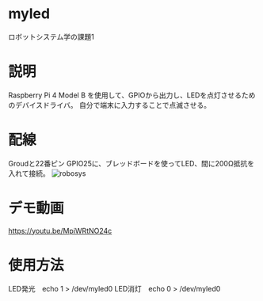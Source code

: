 # myled
ロボットシステム学の課題1

# 説明
Raspberry Pi 4 Model B を使用して、GPIOから出力し、LEDを点灯させるためのデバイスドライバ。
自分で端末に入力することで点滅させる。

# 配線
Groudと22番ピン GPIO25に、ブレッドボードを使ってLED、間に200Ω抵抗を入れて接続。
![robosys](https://user-images.githubusercontent.com/93691873/146097169-59c92616-35e7-445e-a3e3-017734a13416.jpg)

# デモ動画
https://youtu.be/MpiWRtNO24c

# 使用方法
LED発光　echo 1 > /dev/myled0
LED消灯　echo 0 > /dev/myled0
